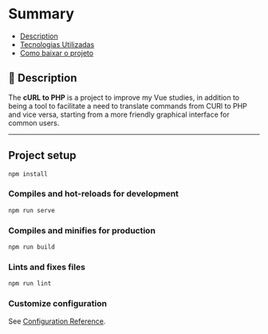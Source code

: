 # Summary
- [Description](#description)  
- [Tecnologias Utilizadas ](#tecnologias-utilizadas)
- [Como baixar o projeto  ](#como-baixar-o-projeto)

## 🔖 Description
The **cURL to PHP** is a project to improve my Vue studies, in addition to being a tool to facilitate a need to translate commands from CURl to PHP and vice versa, starting from a more friendly graphical interface for common users.

---

## Project setup
```
npm install
```

### Compiles and hot-reloads for development
```
npm run serve
```

### Compiles and minifies for production
```
npm run build
```

### Lints and fixes files
```
npm run lint
```

### Customize configuration
See [Configuration Reference](https://cli.vuejs.org/config/).
